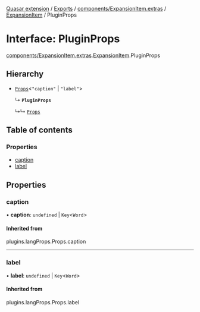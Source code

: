 [Quasar extension](../index.md) / [Exports](../modules.md) / [components/ExpansionItem.extras](../modules/components_ExpansionItem_extras.md) / [ExpansionItem](../modules/components_ExpansionItem_extras.ExpansionItem.md) / PluginProps

# Interface: PluginProps

[components/ExpansionItem.extras](../modules/components_ExpansionItem_extras.md).[ExpansionItem](../modules/components_ExpansionItem_extras.ExpansionItem.md).PluginProps

## Hierarchy

- [`Props`](../modules/components_api_lang_props.langProps.md#props)<``"caption"`` \| ``"label"``\>

  ↳ **`PluginProps`**

  ↳↳ [`Props`](components_ExpansionItem_extras.ExpansionItem.Props.md)

## Table of contents

### Properties

- [caption](components_ExpansionItem_extras.ExpansionItem.PluginProps.md#caption)
- [label](components_ExpansionItem_extras.ExpansionItem.PluginProps.md#label)

## Properties

### caption

• **caption**: `undefined` \| `Key`<`Word`\>

#### Inherited from

plugins.langProps.Props.caption

___

### label

• **label**: `undefined` \| `Key`<`Word`\>

#### Inherited from

plugins.langProps.Props.label
